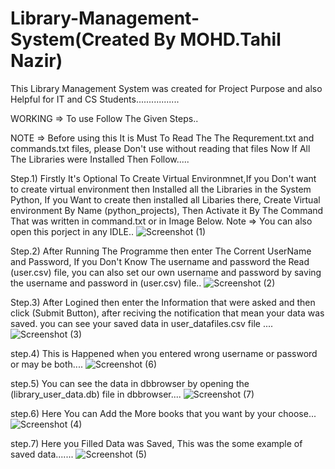 # Library-Management-System(Created By MOHD.Tahil Nazir)
This Library Management System was created for Project Purpose and also Helpful for IT and CS Students.................

WORKING => To use Follow The Given Steps..

NOTE => Before using this It is Must To Read The The Requrement.txt and commands.txt files, please Don't use without reading that files
        Now If All The Libraries were Installed Then Follow.....

 Step.1) Firstly It's Optional To Create Virtual Environmnet,If you Don't want to create virtual environment then Installed all the                 Libraries in the System Python, If you Want to create then installed all Libaries there, Create Virtual 
         environment By Name (python_projects), Then Activate it By The Command That was written in command.txt or in Image Below.
Note => You can also open this porject in any IDLE..
![Screenshot (1)](https://github.com/Tahil40/Library-Management-System/assets/116889476/b6a90d4f-210d-44b3-b74f-51da7d1aacbf)

Step.2) After Running The Programme then enter The Corrent UserName and Password, If you Don't Know The username and password the 
        Read (user.csv) file, you can also set our own username and password by saving the username and password in (user.csv) file..
![Screenshot (2)](https://github.com/Tahil40/Library-Management-System/assets/116889476/e7141cb1-91d9-4f55-a81f-4d8ff2bcbf76)

Step.3) After Logined then enter the Information that were asked and then click (Submit Button), after reciving the notification 
        that mean your data was saved. you can see your saved data in user_datafiles.csv file ....
![Screenshot (3)](https://github.com/Tahil40/Library-Management-System/assets/116889476/124f1de7-30cf-4f99-8aa6-e4eef46cfd36)

step.4) This is Happened when you entered wrong username or password or may be both....
![Screenshot (6)](https://github.com/Tahil40/Library-Management-System/assets/116889476/7d9504d0-85b7-4c26-9b83-bbcc41522c3e)

step.5) You can see the data in dbbrowser by opening the (library_user_data.db)  file in dbbrowser....
![Screenshot (7)](https://github.com/Tahil40/Library-Management-System/assets/116889476/408cc5d4-28e7-46f7-a779-f876cc2295d1)

step.6) Here You can Add the More books that you want by your choose...
![Screenshot (4)](https://github.com/Tahil40/Library-Management-System/assets/116889476/fe57f86a-0b03-4405-adab-d21f28fffeb9)

step.7) Here you Filled Data was Saved, This was the some example of saved data.......
![Screenshot (5)](https://github.com/Tahil40/Library-Management-System/assets/116889476/820c1656-a761-4e6b-97b8-9b847adcf7ad)


